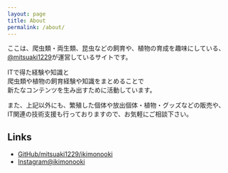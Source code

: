 ```yaml
---
layout: page
title: About
permalink: /about/
---
```


ここは、爬虫類・両生類、昆虫などの飼育や、植物の育成を趣味にしている、[@mitsuaki1229](https://twitter.com/mitsuaki1229)が運営しているサイトです。  

ITで得た経験や知識と  
爬虫類や植物の飼育経験や知識をまとめることで  
新たなコンテンツを生み出すために活動しています。

また、上記以外にも、繁殖した個体や放出個体・植物・グッズなどの販売や、  
IT関連の技術支援も行っておりますので、お気軽にご相談下さい。

## Links

* [GitHub/mitsuaki1229/ikimonooki](https://github.com/mitsuaki1229/ikimonooki)
* [Instagram@ikimonooki](https://www.instagram.com/ikimonooki)
